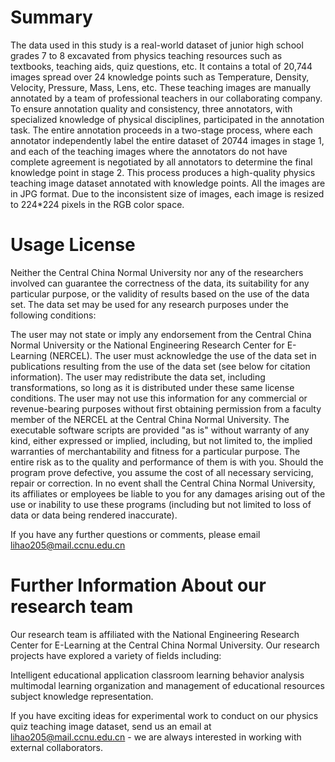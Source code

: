 # Summary

The data used in this study is a real-world dataset of junior high school grades 7 to 8 excavated from physics teaching resources such as textbooks, teaching aids, quiz questions, etc. It contains a total of 20,744 images spread
over 24 knowledge points such as Temperature, Density, Velocity, Pressure, Mass, Lens, etc.  These teaching images are manually annotated by a team of professional teachers in our collaborating company. To ensure annotation quality and consistency, three annotators, with specialized knowledge of physical disciplines, participated in the annotation task. The entire annotation proceeds
in a two-stage process, where each annotator independently label the entire dataset of 20744 images in stage 1, and each of the teaching images where the annotators do not have complete agreement is negotiated by all annotators to
determine the final knowledge point in stage 2. This process produces a high-quality physics teaching image dataset annotated with knowledge points. All the images are in JPG format. Due to the inconsistent size of images, each image
is resized to 224*224 pixels in the RGB color space. 



# Usage License

Neither the Central China Normal University nor any of the researchers involved can guarantee the correctness of the data, its suitability for any particular purpose, or the validity of results based on the use of the data set. The data set may be used for any research purposes under the following conditions:

The user may not state or imply any endorsement from the Central China Normal University or the National Engineering Research Center for E-Learning (NERCEL).
The user must acknowledge the use of the data set in publications resulting from the use of the data set (see below for citation information).
The user may redistribute the data set, including transformations, so long as it is distributed under these same license conditions.
The user may not use this information for any commercial or revenue-bearing purposes without first obtaining permission from a faculty member of the NERCEL at the  Central China Normal University.
The executable software scripts are provided "as is" without warranty of any kind, either expressed or implied, including, but not limited to, the implied warranties of merchantability and fitness for a particular purpose. The entire risk as to the quality and performance of them is with you. Should the program prove defective, you assume the cost of all necessary servicing, repair or correction.
In no event shall the Central China Normal University, its affiliates or employees be liable to you for any damages arising out of the use or inability to use these programs (including but not limited to loss of data or data being rendered inaccurate).

If you have any further questions or comments, please email lihao205@mail.ccnu.edu.cn

# Further Information About our research team

Our research team is affiliated with the National Engineering Research Center for E-Learning at the Central China Normal University. Our research projects have explored a variety of fields including:

Intelligent educational application
classroom learning behavior analysis
multimodal learning 
organization and management of educational resources
subject knowledge representation.

If you have exciting ideas for experimental work to conduct on our physics quiz teaching image dataset, send us an email at lihao205@mail.ccnu.edu.cn - we are always interested in working with external collaborators.
